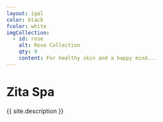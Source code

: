 ```yaml
---
layout: igal
color: black
fcolor: white
imgCollection:
  - id: rose
    alt: Rose Collection
    qty: 9
    content: For healthy skin and a happy mind...
---
```

# Zita Spa
{{ site.description }}
